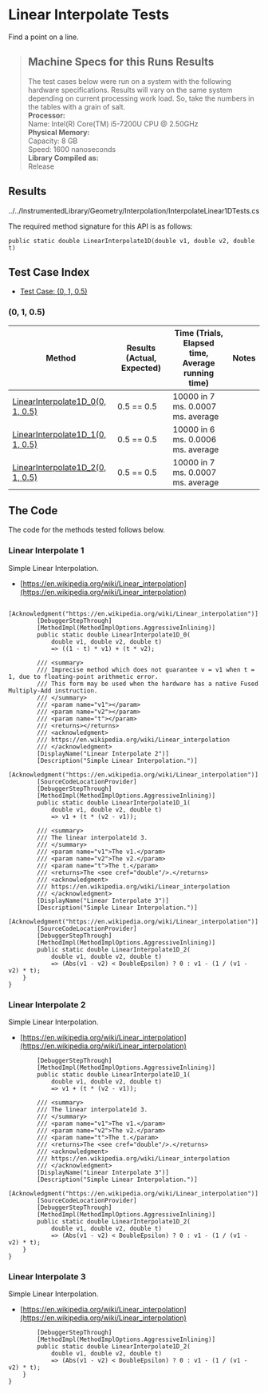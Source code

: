 # Linear Interpolate Tests

Find a point on a line.

> ## Machine Specs for this Runs Results
> The test cases below were run on a system with the following hardware specifications. Results will vary on the same system depending on current processing work load. So, take the numbers in the tables with a grain of salt.  
> **Processor:**  
> Name: Intel(R) Core(TM) i5-7200U CPU @ 2.50GHz  
  > **Physical Memory:**  
> Capacity: 8 GB  
> Speed: 1600 nanoseconds  
  > **Library Compiled as:**  
> Release  

## Results

../../InstrumentedLibrary/Geometry/Interpolation/InterpolateLinear1DTests.cs

The required method signature for this API is as follows:

```CSharp
public static double LinearInterpolate1D(double v1, double v2, double t)
```

## Test Case Index

- [Test Case: (0, 1, 0.5)](#0,-1,-0.5)

### (0, 1, 0.5)

| Method | Results (Actual, Expected) | Time (Trials, Elapsed time, Average running time) | Notes |
|---|---|---|---|
| [LinearInterpolate1D_0(0, 1, 0.5)](#Linear-Interpolate-1) | 0.5 == 0.5 | 10000 in 7 ms. 0.0007 ms. average |  |
| [LinearInterpolate1D_1(0, 1, 0.5)](#Linear-Interpolate-2) | 0.5 == 0.5 | 10000 in 6 ms. 0.0006 ms. average |  |
| [LinearInterpolate1D_2(0, 1, 0.5)](#Linear-Interpolate-3) | 0.5 == 0.5 | 10000 in 7 ms. 0.0007 ms. average |  |

## The Code

The code for the methods tested follows below.

### Linear Interpolate 1

Simple Linear Interpolation.  
- [https://en.wikipedia.org/wiki/Linear_interpolation](https://en.wikipedia.org/wiki/Linear_interpolation)

```CSharp
        [Acknowledgment("https://en.wikipedia.org/wiki/Linear_interpolation")]
        [DebuggerStepThrough]
        [MethodImpl(MethodImplOptions.AggressiveInlining)]
        public static double LinearInterpolate1D_0(
            double v1, double v2, double t)
            => ((1 - t) * v1) + (t * v2);

        /// <summary>
        /// Imprecise method which does not guarantee v = v1 when t = 1, due to floating-point arithmetic error.
        /// This form may be used when the hardware has a native Fused Multiply-Add instruction.
        /// </summary>
        /// <param name="v1"></param>
        /// <param name="v2"></param>
        /// <param name="t"></param>
        /// <returns></returns>
        /// <acknowledgment>
        /// https://en.wikipedia.org/wiki/Linear_interpolation
        /// </acknowledgment>
        [DisplayName("Linear Interpolate 2")]
        [Description("Simple Linear Interpolation.")]
        [Acknowledgment("https://en.wikipedia.org/wiki/Linear_interpolation")]
        [SourceCodeLocationProvider]
        [DebuggerStepThrough]
        [MethodImpl(MethodImplOptions.AggressiveInlining)]
        public static double LinearInterpolate1D_1(
            double v1, double v2, double t)
            => v1 + (t * (v2 - v1));

        /// <summary>
        /// The linear interpolate1d 3.
        /// </summary>
        /// <param name="v1">The v1.</param>
        /// <param name="v2">The v2.</param>
        /// <param name="t">The t.</param>
        /// <returns>The <see cref="double"/>.</returns>
        /// <acknowledgment>
        /// https://en.wikipedia.org/wiki/Linear_interpolation
        /// </acknowledgment>
        [DisplayName("Linear Interpolate 3")]
        [Description("Simple Linear Interpolation.")]
        [Acknowledgment("https://en.wikipedia.org/wiki/Linear_interpolation")]
        [SourceCodeLocationProvider]
        [DebuggerStepThrough]
        [MethodImpl(MethodImplOptions.AggressiveInlining)]
        public static double LinearInterpolate1D_2(
            double v1, double v2, double t)
            => (Abs(v1 - v2) < DoubleEpsilon) ? 0 : v1 - (1 / (v1 - v2) * t);
    }
}
```

### Linear Interpolate 2

Simple Linear Interpolation.  
- [https://en.wikipedia.org/wiki/Linear_interpolation](https://en.wikipedia.org/wiki/Linear_interpolation)

```CSharp
        [DebuggerStepThrough]
        [MethodImpl(MethodImplOptions.AggressiveInlining)]
        public static double LinearInterpolate1D_1(
            double v1, double v2, double t)
            => v1 + (t * (v2 - v1));

        /// <summary>
        /// The linear interpolate1d 3.
        /// </summary>
        /// <param name="v1">The v1.</param>
        /// <param name="v2">The v2.</param>
        /// <param name="t">The t.</param>
        /// <returns>The <see cref="double"/>.</returns>
        /// <acknowledgment>
        /// https://en.wikipedia.org/wiki/Linear_interpolation
        /// </acknowledgment>
        [DisplayName("Linear Interpolate 3")]
        [Description("Simple Linear Interpolation.")]
        [Acknowledgment("https://en.wikipedia.org/wiki/Linear_interpolation")]
        [SourceCodeLocationProvider]
        [DebuggerStepThrough]
        [MethodImpl(MethodImplOptions.AggressiveInlining)]
        public static double LinearInterpolate1D_2(
            double v1, double v2, double t)
            => (Abs(v1 - v2) < DoubleEpsilon) ? 0 : v1 - (1 / (v1 - v2) * t);
    }
}
```

### Linear Interpolate 3

Simple Linear Interpolation.  
- [https://en.wikipedia.org/wiki/Linear_interpolation](https://en.wikipedia.org/wiki/Linear_interpolation)

```CSharp
        [DebuggerStepThrough]
        [MethodImpl(MethodImplOptions.AggressiveInlining)]
        public static double LinearInterpolate1D_2(
            double v1, double v2, double t)
            => (Abs(v1 - v2) < DoubleEpsilon) ? 0 : v1 - (1 / (v1 - v2) * t);
    }
}
```

